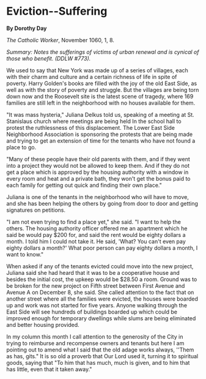 Eviction--Suffering
===================

**By Dorothy Day**

*The Catholic Worker*, November 1060, 1, 8.

*Summary: Notes the sufferings of victims of urban renewal and is
cynical of those who benefit. (DDLW \#773).*

We used to say that New York was made up of a series of villages, each
with their charm and culture and a certain richness of life in spite of
poverty. Harry Golden's books are filled with the joy of the old East
Side, as well as with the story of poverty and struggle. But the
villages are being torn down now and the Roosevelt site is the latest
scene of tragedy, where 169 families are still left in the neighborhood
with no houses available for them.

"It was mass hysteria," Juliana Delkus told us, speaking of a meeting at
St. Stanislaus church where meetings are being held In the school hall
to protest the ruthlessness of this displacement. The Lower East Side
Neighborhood Association is sponsoring the protests that are being made
and trying to get an extension of time for the tenants who have not
found a place to go.

"Many of these people have their old parents with them, and if they went
into a project they would not be allowed to keep them. And if they do
not get a place which is approved by the housing authority with a window
in every room and heat and a private bath, they won't get the bonus paid
to each family for getting out quick and finding their own place."

Juliana is one of the tenants in the neighborhood who will have to move,
and she has been helping the others by going from door to door and
getting signatures on petitions.

"I am not even trying to find a place yet," she said. "I want to help
the others. The housing authority officer offered me an apartment which
he said be would pay \$200 for, and said the rent would be eighty
dollars a month. I told him I could not take it. He said, 'What? You
can't even pay eighty dollars a month?' What poor person can pay eighty
dollars a month, I want to know."

When asked if any of the tenants evicted could move into the new
project, Juliana said she had heard that it was to be a cooperative
house and besides the initial cost, the upkeep would be \$28.50 a room.
Ground was to be broken for the new project on Fifth street between
First Avenue and Avenue A on December 8, she said. She called attention
to the fact that on another street where all the families were evicted,
the houses were boarded up and work was not started for five years.
Anyone walking through the East Side will see hundreds of buildings
boarded up which could be improved enough for temporary dwellings while
slums are being eliminated and better housing provided.

In my column this month I call attention to the generosity of the City
in trying to reimburse and recompense owners and tenants but here I am
pointing out to amend what I said that the old adage works always,
''Them as has, gits." It is so old a proverb that Our Lord used it,
turning it to spiritual goods, saying that "To him that has much, much
is given, and to him that has little, even that it taken away."
